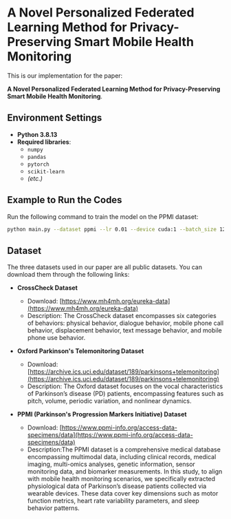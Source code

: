 # A Novel Personalized Federated Learning Method for Privacy-Preserving Smart Mobile Health Monitoring  

This is our implementation for the paper:  

**A Novel Personalized Federated Learning Method for Privacy-Preserving Smart Mobile Health Monitoring**.  




## Environment Settings  

- **Python 3.8.13**  
- **Required libraries**:  
  - `numpy`  
  - `pandas`  
  - `pytorch`  
  - `scikit-learn`  
  - *(etc.)*  

## Example to Run the Codes  

Run the following command to train the model on the PPMI dataset:  

```bash
python main.py --dataset ppmi --lr 0.01 --device cuda:1 --batch_size 128 --epoch 20 --client_frac 1 --model our
```

## Dataset
The three datasets used in our paper are all public datasets. You can download them through the following links:  

- **CrossCheck Dataset**  
  - Download: [https://www.mh4mh.org/eureka-data](https://www.mh4mh.org/eureka-data)  
  - Description: The CrossCheck dataset encompasses six categories of behaviors: physical behavior, dialogue behavior, mobile phone call behavior, displacement behavior, text message behavior, and mobile phone use behavior. 

- **Oxford Parkinson's Telemonitoring Dataset**  
  - Download: [https://archive.ics.uci.edu/dataset/189/parkinsons+telemonitoring](https://archive.ics.uci.edu/dataset/189/parkinsons+telemonitoring)  
  - Description: The Oxford dataset focuses on the vocal characteristics of Parkinson’s disease (PD) patients, encompassing features such as pitch, volume, periodic variation, and nonlinear dynamics.

- **PPMI (Parkinson's Progression Markers Initiative) Dataset**  
  - Download: [https://www.ppmi-info.org/access-data-specimens/data](https://www.ppmi-info.org/access-data-specimens/data)  
  - Description:The PPMI dataset is a comprehensive medical database encompassing multimodal data, including clinical records, medical imaging, multi-omics analyses, genetic information, sensor monitoring data, and biomarker measurements. In this study, to align with mobile health monitoring scenarios, we specifically extracted physiological data of Parkinson’s disease patients collected via wearable devices. These data cover key dimensions such as motor function metrics, heart rate variability parameters, and sleep behavior patterns.
